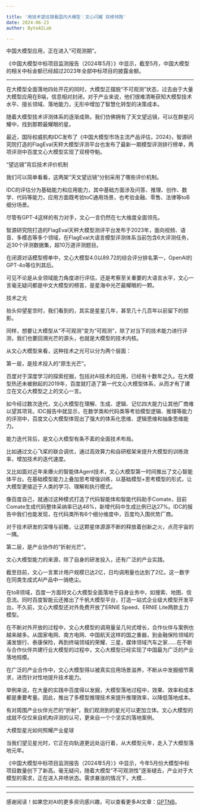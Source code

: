 ```yaml
---

title: '用技术望远镜看国内大模型：文心闪耀 双榜领跑'
date: 2024-06-23
author: ByteAILab

---
```


中国大模型应用，正在进入“可观测期”。

《中国大模型中标项目监测报告（2024年5月）》中显示，截至5月，中国大模型的相关中标金额已经超过2023年全部中标项目的披露金额。

---


在大模型全面落地四处开花的同时，大模型正摆脱“不可观测”状态，过去由于大量大模型应用在B端，信息相对封闭，对于产业来说，他们很难清晰获知大模型技术水平、擅长领域、落地能力，无形中增加了智慧化转型的决策成本。

随着大模型技术评测体系的逐渐成熟，我们仿佛拥有了天文望远镜，可以在群星闪耀中，找到那颗最耀眼的星。

最近，国际权威机构IDC发布了《中国大模型市场主流产品评估，2024》，智源研究院打造的FlagEval天秤大模型评测平台也发布了最新一期模型评测排行榜单，两项评测中百度文心大模型实现了双榜夺魁。

“望远镜”背后技术评价机制

我们可以简单看看，这两架“天文望远镜”分别采用了哪些评价机制。

IDC的评估分为基础能力和应用能力，其中基础方面涉及问答、推理、创作、数学、代码等能力，应用方面既考验toC通用场景，也考验金融、零售、法律等toB细分场景。

尽管有GPT-4这样的有力对手，文心一言仍然在七大维度全面领先。

智源研究院打造的FlagEval天秤大模型测评平台发布于2023年，面向视频、语音、多模态等多个领域，在FlagEval大语言模型评测体系当前包含6大评测任务，近30个评测数据集，超10万道评测题目。

在闭源对话模型榜单中，文心大模型4.0以89.72的综合评分排名第一，OpenAI的GPT-4o等位列其后。

可见不论是从全领域能力角度进行评估，还是考察至关重要的大语言水平，文心一言毫无疑问都是中文大模型的榜首，是星海中光芒最耀眼的一颗。

技术之光

抬头仰望星空时，我们看到的，其实是星星几年，甚至几十几百年以前留下的掠影。

同样，想要让大模型从“不可观测”变为“可观测”，除了对当下的技术能力进行评测，我们也要回溯光芒的源头，也就是大模型的技术内核。

从文心大模型来看，这种技术之光可以分为两个层面：

第一层，是技术投入的“原生光芒”。

百度对于深度学习的探索挖掘，包括对AI技术的应用，已经有十数年之久。在大模型热还未被掀起的2019年，百度就打造了第一代文心大模型体系，从而才有了建立在文心大模型之上的文心一言。

如今经过数次迭代，文心大模型在理解、生成、逻辑、记忆四大能力让其他厂商难以望其项背。IDC报告中就显示，在数学类和代码类等考验模型逻辑、推理等能力的评测中，百度文心大模型体现出了强大的体系化思维、逻辑思维和抽象思维能力。

能力迭代背后，是文心大模型有条不紊的全面技术布局。

比如通过文心飞桨的联合调优，通过高效算力和自研框架来提升大模型的训练效率，增加技术的迭代速度。

又比如面对近年来爆火的智能体Agent技术，文心大模型第一时间推出了文心智能体平台。在基础模型能力上叠加思考增强训练，以基础模型+思考模型的形式，让大模型更接近于人类的学习、理解和执行模式。

像百度自己，就通过这种模式打造了代码智能体和智能代码助手Comate，目前Comate生成代码整体采纳率已达46%，新增代码中生成比例已达27%。IDC的报告中我们也能发现，在代码类所有6个细分维度中，百度均入围优势厂商。

对于技术研发的深埋与前瞻，让这颗星体源源不断的释放着创新之火，点亮宇宙的一隅。

第二层，是产业协作的“折射光芒”。

文心大模型能力的来源，除了自身的研发投入，还有广泛的产业实践。

截至目前，文心一言累计用户规模已达2亿，日均调用量也达到了2亿。这一数字在同类生成式AI产品中一骑绝尘。

在toB领域，百度一方面将文心大模型全面落地于自身业务中，如搜索、地图、信息流。同时百度智能云还推出了千帆大模型平台，打造一站式企业级大模型开发平台。不久前，文心大模型还对外免费开放了ERNIE Speed、ERNIE Lite两款主力模型。

在不断对外开放的过程中，文心大模型的调用量呈几何式增长，合作伙伴与案例也越来越多。从国家电网、南方电网、中国航天这样的国之重器，到金融保险领域的浦发银行、泰康保险，再到终端领域的荣耀、三星，媒体领域汽车之家……在不断与合作伙伴共建行业大模型的过程中，文心大模型已经实现了中国最为广泛的产业落地规模。

在广泛的产业合作中，文心大模型得以被真实应用场景滋养，不断从中发掘细节需求，进而针对性地提升技术能力。

举例来说，在大量的实践中百度得以发掘，大模型落地过程中，效果、效率和成本都是重要考量。因此，推出了多模型推理技术来提升推理效率，以降低落地成本。

有对周围产业伙伴光芒的“折射”，我们观测到的星光可以更加立体。文心大模型的成就不仅仅来自机构评测的认可，更来自一个个坚实的落地案例。

大模型星光如何照耀产业星球

当我们望见星光时，它正在向轨道更远处运行着，从大模型元年，走入了大模型落地元年。

《中国大模型中标项目监测报告（2024年5月）》中显示，今年5月份大模型中标项目数量创下了新高。毫无疑问，随着大模型“不可观测性”逐渐褪去，产业对于大模型的需求，正在进入井喷状态。需求暴涨的情况下，大模...

---
---
感谢阅读！如果您对AI的更多资讯感兴趣，可以查看更多AI文章：[GPTNB](https://gptnb.com)。